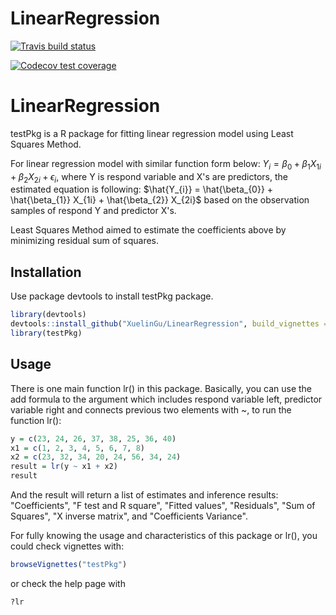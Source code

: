 # LinearRegression

  <!-- badges: start -->
  [![Travis build status](https://travis-ci.org/XuelinGu/LinearRegression.svg?branch=master)](https://travis-ci.org/XuelinGu/LinearRegression)
  <!-- badges: end -->
  <!-- badges: start -->
  [![Codecov test coverage](https://codecov.io/gh/XuelinGu/LinearRegression/branch/master/graph/badge.svg)](https://codecov.io/gh/XuelinGu/LinearRegression?branch=master)
  <!-- badges: end -->
  
# LinearRegression
testPkg is a R package for fitting linear regression model using Least Squares Method.

For linear regression model with similar function form below:
$Y_{i} = \beta_{0} + \beta_{1} X_{1i} + \beta_{2} X_{2i} + \epsilon_{i}$,
where Y is respond variable and X's are predictors, the estimated equation is following:
$\hat{Y_{i}} = \hat{\beta_{0}} + \hat{\beta_{1}} X_{1i} + \hat{\beta_{2}} X_{2i}$
based on the observation samples of respond Y and predictor X's.

Least Squares Method aimed to estimate the coefficients above by minimizing residual sum of squares.

## Installation

Use package devtools to install testPkg package.

```r
library(devtools)
devtools::install_github("XuelinGu/LinearRegression", build_vignettes = T)
library(testPkg)
```

## Usage

There is one main function lr() in this package. Basically, you can use the add formula to the argument which includes respond variable left, predictor variable right and connects previous two elements with ~, to run the function lr():

```r
y = c(23, 24, 26, 37, 38, 25, 36, 40)
x1 = c(1, 2, 3, 4, 5, 6, 7, 8)
x2 = c(23, 32, 34, 20, 24, 56, 34, 24)
result = lr(y ~ x1 + x2)
result
```
And the result will return a list of estimates and inference results: "Coefficients", "F test and R square", "Fitted values", "Residuals", "Sum of Squares", "X inverse matrix", and "Coefficients Variance".

For fully knowing the usage and characteristics of this package or lr(), you could check vignettes with:

```r
browseVignettes("testPkg")
```

or check the help page with

```r
?lr
```